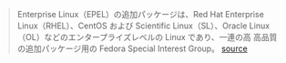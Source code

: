 > Enterprise Linux（EPEL）の追加パッケージは、Red Hat Enterprise Linux（RHEL）、CentOS および Scientific Linux（SL）、Oracle Linux（OL）などのエンタープライズレベルの Linux であり、一連の高 高品質の追加パッケージ用の Fedora Special Interest Group。
[source](https://fedoraproject.org/wiki/EPEL)
